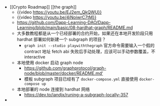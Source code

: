 - [[Crypto Roadmap]] [[the graph]]
	- {{video https://youtu.be/EJ2em_QkQWU}}
	- {{video https://youtu.be/4iNoiwrC7tM}}
	- https://github.com/Dapp-Learning-DAO/Dapp-Learning/blob/main/basic/08-hardhat-graph/README.md
	- 大多数教程都是从一个已经部署的合约开始，如果还在本地开发阶段只用 hardhat 部署如何新建一个 subgraph 的项目？
		- `graph init --studio playwiththegraph` 官方命令需要输入一个假的 contract 地址 fetch abi 失败后手动处理，应该可以手动参数覆盖，不 interactive
	- 本地使用 docker 启动 graph node
		- https://github.com/graphprotocol/graph-node/blob/master/docker/README.md‘
		- 模板 subgraph 项目已经有了 `docker-compose.yml` 直接使用 `docker-compose up`
	- 本地部署的 node 连接到 hardhat 网络
		- https://dev.to/iandjx/runing-a-subgraph-locally-357
-